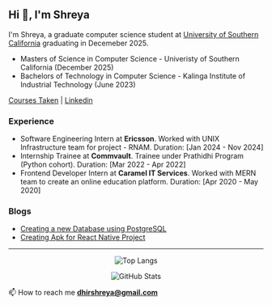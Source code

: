 ## Hi 👋, I'm Shreya</h1>
I'm Shreya, a graduate computer science student at [University of Southern California](https://usc.edu/) graduating in Decemeber 2025. 

- Masters of Science in Computer Science - Univeristy of Southern California (December 2025)
- Bachelors of Technology in Computer Science - Kalinga Institute of Industrial Technology (June 2023)

[Courses Taken](https://github.com/ShreyaDhir/courses-taken/blob/main/README.md) | [Linkedin](https://www.linkedin.com/in/shreya-dhir/)

### Experience
- Software Engineering Intern at **Ericsson**. Worked with UNIX Infrastructure team for project - RNAM. Duration: [Jan 2024 - Nov 2024]
- Internship Trainee at **Commvault**. Trainee under Prathidhi Program (Python cohort). Duration: [Mar 2022 - Apr 2022]
- Frontend Developer Intern at **Caramel IT Services**. Worked with MERN team to create an online education platform. Duration: [Apr 2020 - May 2020]

<!-- 
### Projects / Open Source Contribution
- Project 1
- Project 2
- Project 3
-->

### Blogs
- [Creating a new Database using PostgreSQL](https://shreya-blog.vercel.app/posts/db-postresql)
- [Creating Apk for React Native Project](https://shreya-blog.vercel.app/posts/apk-rn)

---

<div align="center">
 
![Top Langs](https://github-readme-stats.vercel.app/api/top-langs/?username=anuraghazra&size_weight=0.5&count_weight=0.5&theme=dark)

![GitHub Stats](https://github-readme-stats.vercel.app/api?username=ShreyaDhir&show_icons=true&theme=dark)

</div>

📫  How to reach me **dhirshreya@gmail.com**



